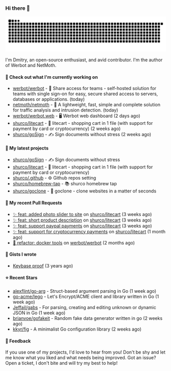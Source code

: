 ### Hi there 👋

![](https://github.com/shurco/shurco/raw/output/github-contribution-grid-snake.svg)

I'm Dmitry, an open-source enthusiast, and avid contributor. I'm the author of Werbot and NetMoth. 

#### 👷 Check out what I'm currently working on

- [werbot/werbot](https://github.com/werbot/werbot) - 🔑 Share access for teams - self-hosted solution for teams with single sign-on for easy, secure shared access to servers, databases or applications. (today)
- [netmoth/netmoth](https://github.com/netmoth/netmoth) - 🚀 A lightweight, fast, simple and complete solution for traffic analysis and intrusion detection. (today)
- [werbot/werbot.web](https://github.com/werbot/werbot.web) - 🖥  Werbot web dashboard (2 days ago)
- [shurco/litecart](https://github.com/shurco/litecart) - 🛒 litecart - shopping cart in 1 file (with support for payment by card or cryptocurrency) (2 weeks ago)
- [shurco/goSign](https://github.com/shurco/goSign) - ✍️ Sign documents without stress (2 weeks ago)

#### 🌱 My latest projects

- [shurco/goSign](https://github.com/shurco/goSign) - ✍️ Sign documents without stress
- [shurco/litecart](https://github.com/shurco/litecart) - 🛒 litecart - shopping cart in 1 file (with support for payment by card or cryptocurrency)
- [shurco/.github](https://github.com/shurco/.github) - ⚙️ Github repos setting
- [shurco/homebrew-tap](https://github.com/shurco/homebrew-tap) - 📚 shurco homebrew tap
- [shurco/goclone](https://github.com/shurco/goclone) - 🌱 goclone - clone websites in a matter of seconds

#### 🔨 My recent Pull Requests

- [✨ feat: added photo slider to site](https://github.com/shurco/litecart/pull/71) on [shurco/litecart](https://github.com/shurco/litecart) (3 weeks ago)
- [✨ feat: short product description](https://github.com/shurco/litecart/pull/70) on [shurco/litecart](https://github.com/shurco/litecart) (3 weeks ago)
- [✨ feat: support paypal payments](https://github.com/shurco/litecart/pull/69) on [shurco/litecart](https://github.com/shurco/litecart) (3 weeks ago)
- [✨ feat: support for cryptocurrency payments](https://github.com/shurco/litecart/pull/65) on [shurco/litecart](https://github.com/shurco/litecart) (1 month ago)
- [🦄 refactor: docker tools](https://github.com/werbot/werbot/pull/169) on [werbot/werbot](https://github.com/werbot/werbot) (2 months ago)

#### 📓 Gists I wrote

- [Keybase proof](https://gist.github.com/959752bb9b046d792e71ca185f48d641) (3 years ago)

#### ⭐ Recent Stars

- [alexflint/go-arg](https://github.com/alexflint/go-arg) - Struct-based argument parsing in Go (1 week ago)
- [go-acme/lego](https://github.com/go-acme/lego) - Let&#39;s Encrypt/ACME client and library written in Go (1 week ago)
- [Jeffail/gabs](https://github.com/Jeffail/gabs) - For parsing, creating and editing unknown or dynamic JSON in Go (1 week ago)
- [brianvoe/gofakeit](https://github.com/brianvoe/gofakeit) - Random fake data generator written in go (2 weeks ago)
- [kkyr/fig](https://github.com/kkyr/fig) - A minimalist Go configuration library (2 weeks ago)

#### 💬 Feedback

If you use one of my projects, I'd love to hear from you! Don't be shy and let me know what you liked
and what needs being improved. Got an issue? Open a ticket, I don't bite and will try my best to help!
